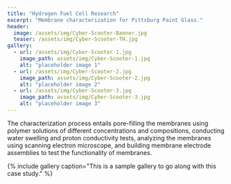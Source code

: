 ```yaml
---
title: "Hydrogen Fuel Cell Research"
excerpt: "Membrane characterization for Pittsburg Paint Glass."
header:
  image: /assets/img/Cyber-Scooter-Banner.jpg
  teaser: /assets/img/Cyber-Scooter-TH.jpg
gallery:
  - url: /assets/img/Cyber-Scooter-1.jpg
    image_path: assets/img/Cyber-Scooter-1.jpg
    alt: "placeholder image 1"
  - url: /assets/img/Cyber-Scooter-2.jpg
    image_path: assets/img/Cyber-Scooter-2.jpg
    alt: "placeholder image 2"
  - url: /assets/img/Cyber-Scooter-3.jpg
    image_path: assets/img/Cyber-Scooter-3.jpg
    alt: "placeholder image 3"
---
```

The characterization process entails pore-filling the membranes using polymer solutions of different concentrations and compositions, conducting water swelling and proton conductivity tests, analyzing the membranes using scanning electron microscope, and building membrane electrode assemblies to test the functionality of membranes. 

{% include gallery caption="This is a sample gallery to go along with this case study." %}

